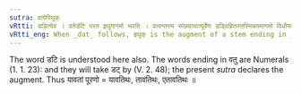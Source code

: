 ```yaml
---
sutra: वतोरिथुक्
vRtti: डडित्येव । वतेर्डटि परत इथुगागमो भवति । वत्वन्तस्य संख्यात्वात्पूर्वेण डड्विहितस्तस्मिन्नयमागमो विधीयते ॥
vRtti_eng: When _dat_ follows, इथुक् is the augment of a stem ending in _vatu_.
---
```

The word डटि is understood here also. The words ending in वतु are Numerals (1. 1. 23): and they will take डट् by (V. 2. 48); the present _sutra_ declares the augment. Thus यावतां पूरणो = यावतिथः, तावतिथः, एतावतिथः ॥
